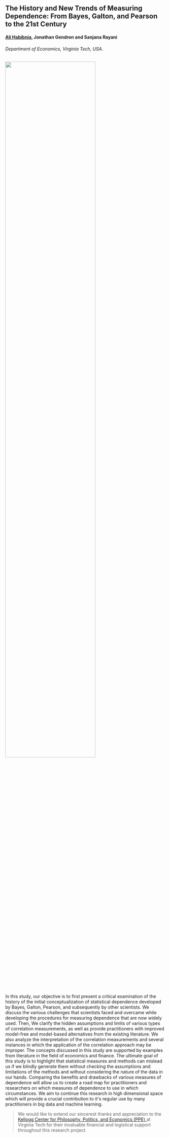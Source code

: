 ## The History and New Trends of Measuring Dependence: From Bayes, Galton, and Pearson to the 21st Century

#### [Ali Habibnia](http://www.alihabibnia.com "Ali Habibnia"), Jonathan Gendron and Sanjana Rayani
###### Department of Economics, Virginia Tech, USA.

<img src="https://lh3.googleusercontent.com/drive-viewer/AAOQEOTJ07jFnbrefHaP_poAvS3SWqaguZTbYEmFTlf-LBu_edIwWTnpds1yaNQ81dln6EcqSD5IW4GtaowObhti5PZgo9AF=w3840-h1761" width=75% height=75%>

In this study, our objective is to first present a critical examination of the history of the initial conceptualization of statistical dependence developed by Bayes, Galton, Pearson, and subsequently by other scientists. We discuss the various challenges that scientists faced and overcame while developing the procedures for measuring dependence that are now widely used. Then, We clarify the hidden assumptions and limits of various types of correlation measurements, as well as provide practitioners with improved model-free and model-based alternatives from the existing literature. We also analyze the interpretation of the correlation measurements and several instances in which the application of the correlation approach may be improper. The concepts discussed in this study are supported by examples from literature in the field of economics and finance. The ultimate goal of this study is to highlight that statistical measures and methods can mislead us if we blindly generate them without checking the assumptions and limitations of the methods and without considering the nature of the data in our hands. Comparing the benefits and drawbacks of various measures of dependence will allow us to create a road map for practitioners and researchers on which measures of dependence to use in which circumstances. We aim to continue this research in high dimensional space which will provide a crucial contribution to it's regular use by many practitioners in big data and machine learning.


> We would like to extend our sincerest thanks and appreciation to the [Kellogg Center for Philosophy, Politics, and Economics (PPE) ](https://ppe.liberalarts.vt.edu/ "Kellogg Center for Philosophy, Politics, and Economics (PPE) ")at Virginia Tech for their invaluable financial and logistical support throughout this research project.
